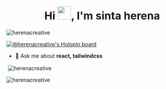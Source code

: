 <h1 align="center">Hi <img src="https://media.giphy.com/media/hvRJCLFzcasrR4ia7z/giphy.gif" width="35">, I'm sinta herena</h1>

<p align="left"> <img src="https://komarev.com/ghpvc/?username=herenacreative&label=Profile%20views&color=0e75b6&style=flat" alt="herenacreative" /> </p>

[![@herenacreative's Holopin board](https://holopin.io/api/user/board?user=herenacreative)](https://holopin.io/@herenacreative)

- 💬 Ask me about **react, tailwindcss**

<p>&nbsp;<img align="center" src="https://github-readme-stats.vercel.app/api?username=herenacreative&show_icons=true&locale=en" alt="herenacreative" /></p>

<p><img align="center" src="https://github-readme-streak-stats.herokuapp.com/?user=herenacreative&" alt="herenacreative" /></p>
